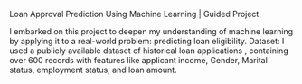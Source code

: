 Loan Approval Prediction Using Machine Learning | Guided Project

I embarked on this project to deepen my understanding of machine learning by applying it to a real-world problem: predicting loan eligibility.
Dataset: I used a publicly available dataset of historical loan applications , containing over 600 records with features like applicant income, Gender, Marital status, employment status, and loan amount.
